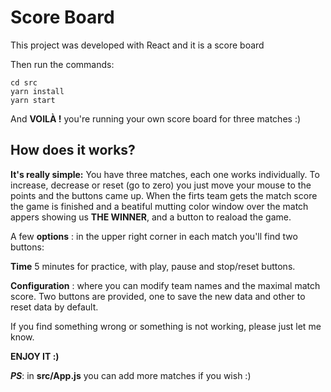 # Score Board

This project was developed with React and it is a score board


Then run the commands:

```
cd src
yarn install
yarn start
```

And **VOILÀ !** you're running your own score board for three matches :)

## How does it works?

**It's really simple:** You have three matches, each one works individually. To increase, decrease or reset (go to zero) you just move your mouse to the points and the buttons came up. When the firts team gets the match score the game is finished and a beatiful mutting color window over the match appers showing us **THE WINNER**, and a button to reaload the game.

A few **options** : in the upper right corner in each match you'll find two buttons:

**Time** 5 minutes for practice, with play, pause and stop/reset buttons.

**Configuration** : where you can modify team names and the maximal match score. Two buttons are provided, one to save
the new data and other to reset data by default.

If you find something wrong or something is not working, please just let me know.

**ENJOY IT :)**

**_PS_**: in **src/App.js** you can add more matches if you wish :)
